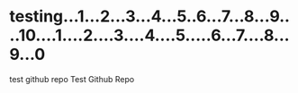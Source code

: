 # testing...1...2...3...4...5..6...7...8...9....10....1....2....3....4....5.....6...7....8...9...0
test github repo
Test Github Repo
